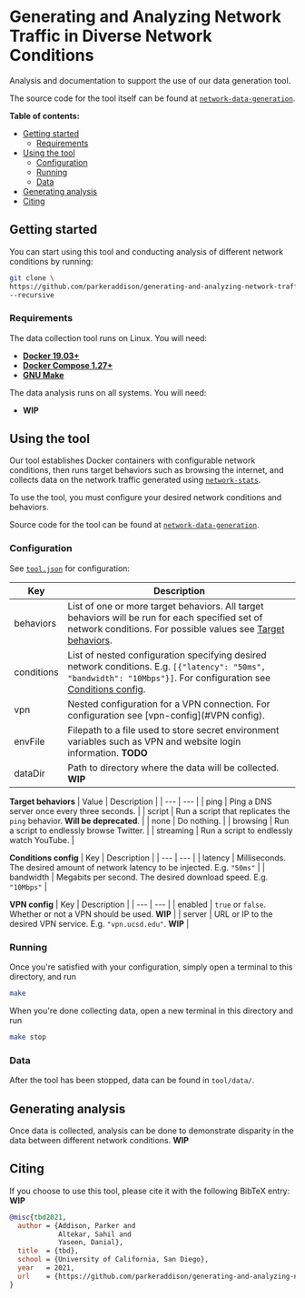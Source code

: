 # Generating and Analyzing Network Traffic in Diverse Network Conditions

Analysis and documentation to support the use of our data generation tool.

The source code for the tool itself can be found at [`network-data-generation`](https://github.com/parkeraddison/network-data-generation).

**Table of contents:**
- [Getting started](#getting-started)
  - [Requirements](#requirements)
- [Using the tool](#using-the-tool)
  - [Configuration](#configuration)
  - [Running](#running)
  - [Data](#data)
- [Generating analysis](#generating-analysis)
- [Citing](#citing)

## Getting started

You can start using this tool and conducting analysis of different network conditions by running:
```bash
git clone \
https://github.com/parkeraddison/generating-and-analyzing-network-traffic-in-diverse-network-conditions.git \
--recursive
```

### Requirements

The data collection tool runs on Linux. You will need:
- [**Docker 19.03+**](https://docs.docker.com/get-docker/)
- [**Docker Compose 1.27+**](https://docs.docker.com/compose/install/)
- [**GNU Make**](https://www.gnu.org/software/make/)

The data analysis runs on all systems. You will need:
- **WIP**

## Using the tool

Our tool establishes Docker containers with configurable network conditions, then runs target behaviors such as browsing the internet, and collects data on the network traffic generated using [`network-stats`](https://github.com/Viasat/network-stats).

To use the tool, you must configure your desired network conditions and behaviors.

Source code for the tool can be found at [`network-data-generation`](https://github.com/parkeraddison/network-data-generation).

### Configuration

See [`tool.json`](config/tool.json) for configuration:

| Key | Description |
| --- | --- |
| behaviors | List of one or more target behaviors. All target behaviors will be run for each specified set of network conditions. For possible values see [Target behaviors](#target-behaviors). |
| conditions | List of nested configuration specifying desired network conditions. E.g. `[{"latency": "50ms", "bandwidth": "10Mbps"}]`. For configuration see [Conditions config](#conditions-config). |
| vpn | Nested configuration for a VPN connection. For configuration see [vpn-config](#VPN config). |
| envFile | Filepath to a file used to store secret environment variables such as VPN and website login information. **TODO** |
| dataDir | Path to directory where the data will be collected. **WIP** |

<a name="target-behaviors"></a>
**Target behaviors**
| Value | Description |
| --- | --- |
| ping | Ping a DNS server once every three seconds. |
| script | Run a script that replicates the `ping` behavior. **Will be deprecated**. |
| none | Do nothing. |
| browsing | Run a script to endlessly browse Twitter. |
| streaming | Run a script to endlessly watch YouTube. |

<a name="conditions-config"></a>
**Conditions config**
| Key | Description |
| --- | --- |
| latency | Milliseconds. The desired amount of network latency to be injected. E.g. `"50ms"` |
| bandwidth | Megabits per second. The desired download speed. E.g. `"10Mbps"` |

<a name="vpn-config"></a>
**VPN config**
| Key | Description |
| --- | --- |
| enabled | `true` or `false`. Whether or not a VPN should be used. **WIP** |
| server | URL or IP to the desired VPN service. E.g. `"vpn.ucsd.edu"`. **WIP** |

### Running

Once you're satisfied with your configuration, simply open a terminal to this directory, and run
```bash
make
```

When you're done collecting data, open a new terminal in this directory and run
```bash
make stop
```

### Data

After the tool has been stopped, data can be found in `tool/data/`.

## Generating analysis

Once data is collected, analysis can be done to demonstrate disparity in the data between different network conditions. **WIP**

## Citing

If you choose to use this tool, please cite it with the following BibTeX entry: **WIP**
```bibtex
@misc{tbd2021,
  author = {Addison, Parker and
            Altekar, Sahil and
            Yaseen, Danial},
  title  = {tbd},
  school = {University of California, San Diego},
  year   = 2021,
  url    = {https://github.com/parkeraddison/generating-and-analyzing-network-traffic-in-diverse-network-conditions}
}
```
